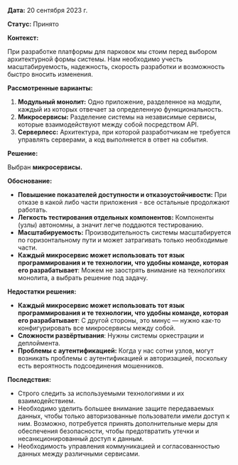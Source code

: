 
**Дата:** 20 сентября 2023 г.

**Статус:** Принято

**Контекст:** 

При разработке платформы для парковок мы стоим перед выбором архитектурной формы системы. Нам необходимо учесть масштабируемость, надежность, скорость разработки и возможность быстро вносить изменения.

**Рассмотренные варианты:**

1. **Модульный монолит:** Одно приложение, разделенное на модули, каждый из которых отвечает за определенную функциональность.
2. **Микросервисы:** Разделение системы на независимые сервисы, которые взаимодействуют между собой посредством API.
3. **Серверлесс:** Архитектура, при которой разработчикам не требуется управлять серверами, а код выполняется в ответ на события.

**Решение:**

Выбран **микросервисы.**

**Обоснование:**

- **Повышение показателей доступности и отказоустойчивости:** При отказе в какой либо части приложения - все остальные продолжают работать.
- **Легкость тестирования отдельных компонентов:** Компоненты (узлы) автономны, а значит легче поддаются тестированию.
- **Масштабируемость:** Производительность системы масштабируется по горизонтальному пути и может затрагивать только необходимые части.
- **Каждый микросервис может использовать тот язык программирования и те технологии, что удобны команде, которая его разрабатывает**: Можем не заострять внимание на технологиях монолита, а выбрать решение под задачу.

**Недостатки решения:**

- **Каждый микросервис может использовать тот язык программирования и те технологии, что удобны команде, которая его разрабатывает**: С другой стороны, это минус — нужно как-то конфигурировать все микросервисы между собой.
- **Сложности развёртывания**: Нужны системы оркестрации и деплоймента.
- **Проблемы с аутентификацией:** Когда у нас сотни узлов, могут возникать проблемы с аутентификацией и авторизацией, поскольку есть вероятность подсоединения мошенников.

**Последствия:**

- Строго следить за используемыми технологиями и их взаимодействием.
- Необходимо уделить большее внимание защите передаваемых данных, чтобы только авторизованные пользователи имели доступ к ним. Возможно, потребуется принять дополнительные меры для обеспечения безопасности, чтобы предотвратить утечки и несанкционированный доступ к данным.
- Необходимость управления коммуникацией и согласованностью данных между различными сервисами.